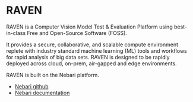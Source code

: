 # RAVEN

RAVEN is a Computer Vision Model Test & Evaluation Platform using best-in-class Free and Open-Source Software (FOSS).

It provides a secure, collaborative, and scalable compute environment replete with industry standard machine learning (ML) tools and workflows for rapid analysis of big data sets. RAVEN is designed to be rapidly deployed across cloud, on-prem, air-gapped and edge environments.

RAVEN is built on the Nebari platform.

- [Nebari github](https://github.com/nebari-dev)
- [Nebari documentation](https://www.nebari.dev/)
